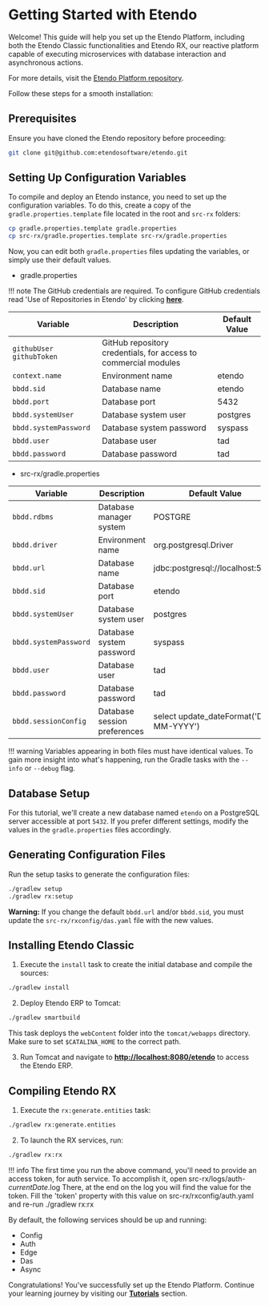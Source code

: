 # Getting Started with Etendo

Welcome! This guide will help you set up the Etendo Platform, including both the Etendo Classic functionalities and Etendo RX, our reactive platform capable of executing microservices with database interaction and asynchronous actions.

For more details, visit the [Etendo Platform repository]().

Follow these steps for a smooth installation:

## Prerequisites

Ensure you have cloned the Etendo repository before proceeding:

```bash
git clone git@github.com:etendosoftware/etendo.git
```

## Setting Up Configuration Variables

To compile and deploy an Etendo instance, you need to set up the configuration variables. To do this, create a copy of the `gradle.properties.template` file located in the root and `src-rx` folders:

```bash
cp gradle.properties.template gradle.properties
cp src-rx/gradle.properties.template src-rx/gradle.properties
```

Now, you can edit both `gradle.properties` files updating the variables, or simply use their default values.

- gradle.properties

!!! note
    The GitHub credentials are required.
    To configure GitHub credentials read 'Use of Repositories in Etendo' by clicking [**here**](https://docs.etendo.software/en/technical-documentation/etendo-environment/requirements-and-tools/developer-tools/use-of-repositories-in-etendo).

| Variable      | Description                          | Default Value      |
| ------------- | ------------------------------------ | ------------------ |
| `githubUser githubToken`| GitHub repository credentials, for access to commercial modules  | 
| `context.name`       | Environment name | etendo |
| `bbdd.sid`    |  Database name | etendo |
| `bbdd.port`    |  Database port | 5432 |
| `bbdd.systemUser`    |  Database system user | postgres |
| `bbdd.systemPassword`    |  Database system password | syspass |
| `bbdd.user`    |  Database user | tad |
| `bbdd.password`    |  Database password | tad |


- src-rx/gradle.properties

| Variable      | Description                          | Default Value      |
| ------------- | ------------------------------------ | ------------------ |
| `bbdd.rdbms`| Database manager system  | POSTGRE |
| `bbdd.driver`       | Environment name | org.postgresql.Driver |
| `bbdd.url`    |  Database name | jdbc:postgresql://localhost:5432 |
| `bbdd.sid`    |  Database port | etendo |
| `bbdd.systemUser`    |  Database system user | postgres |
| `bbdd.systemPassword`    |  Database system password | syspass |
| `bbdd.user`    |  Database user | tad |
| `bbdd.password`    |  Database password | tad |
| `bbdd.sessionConfig	`    |  Database session preferences	 | select update_dateFormat('DD-MM-YYYY') |

!!! warning
    Variables appearing in both files must have identical values. To gain more insight into what's happening, run the Gradle tasks with the `--info` or `--debug` flag.


## Database Setup

For this tutorial, we'll create a new database named `etendo` on a PostgreSQL server accessible at port `5432`. If you prefer different settings, modify the values in the `gradle.properties` files accordingly.

## Generating Configuration Files

Run the setup tasks to generate the configuration files:

```bash
./gradlew setup
./gradlew rx:setup
```

**Warning:** If you change the default `bbdd.url` and/or `bbdd.sid`, you must update the `src-rx/rxconfig/das.yaml` file with the new values.

## Installing Etendo Classic

1. Execute the `install` task to create the initial database and compile the sources:

```bash
./gradlew install
```

2. Deploy Etendo ERP to Tomcat:

```bash
./gradlew smartbuild
```

This task deploys the `webContent` folder into the `tomcat/webapps` directory. Make sure to set `$CATALINA_HOME` to the correct path.

3. Run Tomcat and navigate to [**http://localhost:8080/etendo**](http://localhost:8080/etendo) to access the Etendo ERP.

## Compiling Etendo RX

1. Execute the `rx:generate.entities` task:

```bash
./gradlew rx:generate.entities
```

2. To launch the RX services, run:

```bash
./gradlew rx:rx
```
!!! info 
    The first time you run the above command, you'll need to provide an access token, for auth service.
    To accomplish it, open src-rx/logs/auth-*currentDate*.log
    There, at the end on the log you will find the value for the token.
    Fill the 'token' property with this value on src-rx/rxconfig/auth.yaml and re-run ./gradlew rx:rx


By default, the following services should be up and running:

- Config
- Auth
- Edge
- Das
- Async

Congratulations! You've successfully set up the Etendo Platform. Continue your learning journey by visiting our [**Tutorials**](/docs/developer-guide/etendo-rx/tutorials) section.
